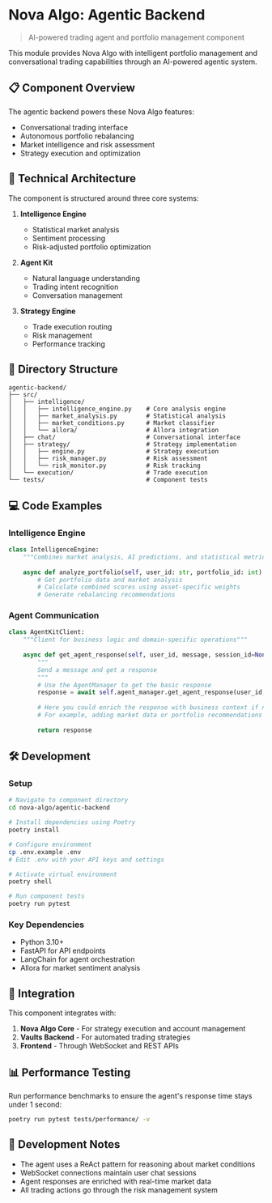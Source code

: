 
# Nova Algo: Agentic Backend

> AI-powered trading agent and portfolio management component

This module provides Nova Algo with intelligent portfolio management and conversational trading capabilities through an AI-powered agentic system.

## 📋 Component Overview

The agentic backend powers these Nova Algo features:
- Conversational trading interface
- Autonomous portfolio rebalancing
- Market intelligence and risk assessment
- Strategy execution and optimization

## 🧠 Technical Architecture

The component is structured around three core systems:

1. **Intelligence Engine**
   - Statistical market analysis
   - Sentiment processing
   - Risk-adjusted portfolio optimization

2. **Agent Kit**
   - Natural language understanding
   - Trading intent recognition
   - Conversation management

3. **Strategy Engine**
   - Trade execution routing
   - Risk management
   - Performance tracking

## 📁 Directory Structure

```plaintext
agentic-backend/
├── src/
│   ├── intelligence/
│   │   ├── intelligence_engine.py    # Core analysis engine
│   │   ├── market_analysis.py        # Statistical analysis
│   │   ├── market_conditions.py      # Market classifier
│   │   └── allora/                   # Allora integration
│   ├── chat/                         # Conversational interface
│   ├── strategy/                     # Strategy implementation
│   │   ├── engine.py                 # Strategy execution
│   │   ├── risk_manager.py           # Risk assessment
│   │   └── risk_monitor.py           # Risk tracking
│   └── execution/                    # Trade execution
└── tests/                            # Component tests
```

## 💻 Code Examples

### Intelligence Engine
```python
class IntelligenceEngine:
    """Combines market analysis, AI predictions, and statistical metrics"""
    
    async def analyze_portfolio(self, user_id: str, portfolio_id: int):
        # Get portfolio data and market analysis
        # Calculate combined scores using asset-specific weights
        # Generate rebalancing recommendations
```

### Agent Communication
```python
class AgentKitClient:
    """Client for business logic and domain-specific operations"""
    
    async def get_agent_response(self, user_id, message, session_id=None):
        """
        Send a message and get a response
        """
        # Use the AgentManager to get the basic response
        response = await self.agent_manager.get_agent_response(user_id, message, session_id)
        
        # Here you could enrich the response with business context if needed
        # For example, adding market data or portfolio recommendations
        
        return response
```

## 🛠️ Development

### Setup
```bash
# Navigate to component directory
cd nova-algo/agentic-backend

# Install dependencies using Poetry
poetry install

# Configure environment
cp .env.example .env
# Edit .env with your API keys and settings

# Activate virtual environment
poetry shell

# Run component tests
poetry run pytest
```

### Key Dependencies
- Python 3.10+
- FastAPI for API endpoints
- LangChain for agent orchestration
- Allora for market sentiment analysis

## 🔄 Integration

This component integrates with:

1. **Nova Algo Core** - For strategy execution and account management
2. **Vaults Backend** - For automated trading strategies
3. **Frontend** - Through WebSocket and REST APIs

## 📊 Performance Testing

Run performance benchmarks to ensure the agent's response time stays under 1 second:

```bash
poetry run pytest tests/performance/ -v
```

## 📝 Development Notes

- The agent uses a ReAct pattern for reasoning about market conditions
- WebSocket connections maintain user chat sessions
- Agent responses are enriched with real-time market data
- All trading actions go through the risk management system

